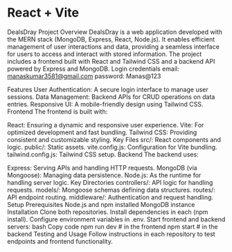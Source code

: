 # React + Vite

DealsDray Project
Overview
DealsDray is a web application developed with the MERN stack (MongoDB, Express, React, Node.js). It enables efficient management of user interactions and data, providing a seamless interface for users to access and interact with stored information. The project includes a frontend built with React and Tailwind CSS and a backend API powered by Express and MongoDB.
Login credentials
email: manaskumar3581@gmail.com 
password: Manas@123

Features
User Authentication: A secure login interface to manage user sessions.
Data Management: Backend APIs for CRUD operations on data entries.
Responsive UI: A mobile-friendly design using Tailwind CSS.
Frontend
The frontend is built with:

React: Ensuring a dynamic and responsive user experience.
Vite: For optimized development and fast bundling.
Tailwind CSS: Providing consistent and customizable styling.
Key Files
src/: React components and logic.
public/: Static assets.
vite.config.js: Configuration for Vite bundling.
tailwind.config.js: Tailwind CSS setup.
Backend
The backend uses:

Express: Serving APIs and handling HTTP requests.
MongoDB (via Mongoose): Managing data persistence.
Node.js: As the runtime for handling server logic.
Key Directories
controllers/: API logic for handling requests.
models/: Mongoose schemas defining data structures.
routes/: API endpoint routing.
middleware/: Authentication and request handling.
Setup
Prerequisites
Node.js and npm installed
MongoDB instance
Installation
Clone both repositories.
Install dependencies in each (npm install).
Configure environment variables in .env.
Start frontend and backend servers:
bash
Copy code
npm run dev   # in the frontend
npm start     # in the backend
Testing and Usage
Follow instructions in each repository to test endpoints and frontend functionality.

